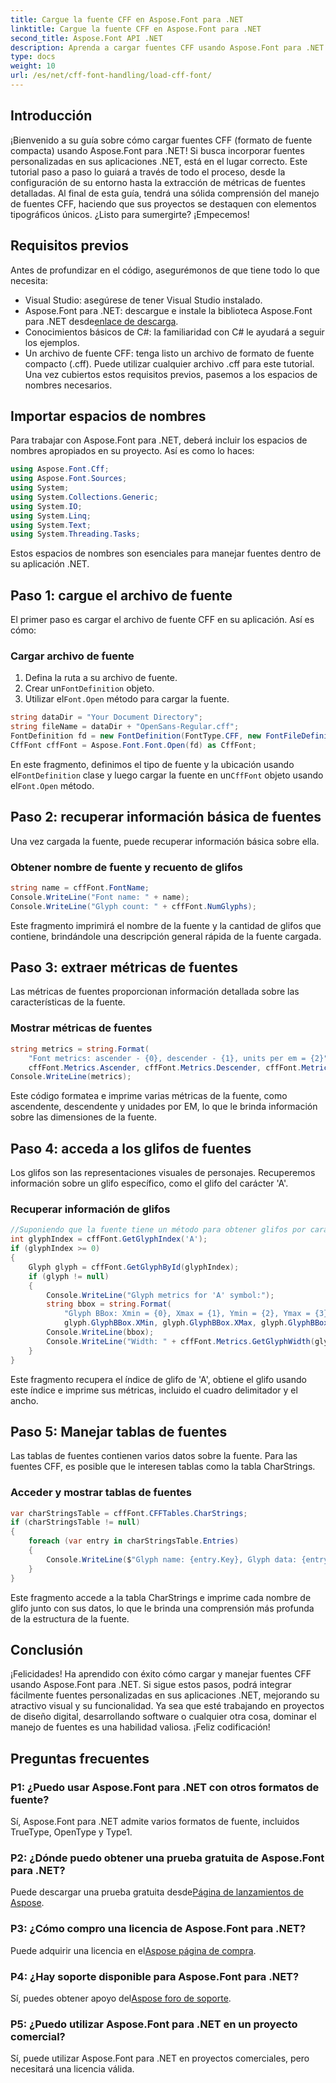 ```yaml
---
title: Cargue la fuente CFF en Aspose.Font para .NET
linktitle: Cargue la fuente CFF en Aspose.Font para .NET
second_title: Aspose.Font API .NET
description: Aprenda a cargar fuentes CFF usando Aspose.Font para .NET con esta guía. Perfecto para desarrolladores que buscan mejorar sus aplicaciones .NET con fuentes personalizadas.
type: docs
weight: 10
url: /es/net/cff-font-handling/load-cff-font/
---
```

## Introducción
¡Bienvenido a su guía sobre cómo cargar fuentes CFF (formato de fuente compacta) usando Aspose.Font para .NET! Si busca incorporar fuentes personalizadas en sus aplicaciones .NET, está en el lugar correcto. Este tutorial paso a paso lo guiará a través de todo el proceso, desde la configuración de su entorno hasta la extracción de métricas de fuentes detalladas. Al final de esta guía, tendrá una sólida comprensión del manejo de fuentes CFF, haciendo que sus proyectos se destaquen con elementos tipográficos únicos. ¿Listo para sumergirte? ¡Empecemos!
## Requisitos previos
Antes de profundizar en el código, asegurémonos de que tiene todo lo que necesita:
- Visual Studio: asegúrese de tener Visual Studio instalado.
- Aspose.Font para .NET: descargue e instale la biblioteca Aspose.Font para .NET desde[enlace de descarga](https://releases.aspose.com/font/net/).
- Conocimientos básicos de C#: la familiaridad con C# le ayudará a seguir los ejemplos.
- Un archivo de fuente CFF: tenga listo un archivo de formato de fuente compacto (.cff). Puede utilizar cualquier archivo .cff para este tutorial.
Una vez cubiertos estos requisitos previos, pasemos a los espacios de nombres necesarios.
## Importar espacios de nombres
Para trabajar con Aspose.Font para .NET, deberá incluir los espacios de nombres apropiados en su proyecto. Así es como lo haces:
```csharp
using Aspose.Font.Cff;
using Aspose.Font.Sources;
using System;
using System.Collections.Generic;
using System.IO;
using System.Linq;
using System.Text;
using System.Threading.Tasks;
```
Estos espacios de nombres son esenciales para manejar fuentes dentro de su aplicación .NET.
## Paso 1: cargue el archivo de fuente
El primer paso es cargar el archivo de fuente CFF en su aplicación. Así es cómo:
### Cargar archivo de fuente
1. Defina la ruta a su archivo de fuente.
2.  Crear un`FontDefinition` objeto.
3.  Utilizar el`Font.Open` método para cargar la fuente.
```csharp
string dataDir = "Your Document Directory";
string fileName = dataDir + "OpenSans-Regular.cff";
FontDefinition fd = new FontDefinition(FontType.CFF, new FontFileDefinition("cff", new FileSystemStreamSource(fileName)));
CffFont cffFont = Aspose.Font.Font.Open(fd) as CffFont;
```
 En este fragmento, definimos el tipo de fuente y la ubicación usando el`FontDefinition` clase y luego cargar la fuente en un`CffFont` objeto usando el`Font.Open` método.
## Paso 2: recuperar información básica de fuentes
Una vez cargada la fuente, puede recuperar información básica sobre ella.
### Obtener nombre de fuente y recuento de glifos
```csharp
string name = cffFont.FontName;
Console.WriteLine("Font name: " + name);
Console.WriteLine("Glyph count: " + cffFont.NumGlyphs);
```
Este fragmento imprimirá el nombre de la fuente y la cantidad de glifos que contiene, brindándole una descripción general rápida de la fuente cargada.
## Paso 3: extraer métricas de fuentes
Las métricas de fuentes proporcionan información detallada sobre las características de la fuente.
### Mostrar métricas de fuentes
```csharp
string metrics = string.Format(
    "Font metrics: ascender - {0}, descender - {1}, units per em = {2}",
    cffFont.Metrics.Ascender, cffFont.Metrics.Descender, cffFont.Metrics.UnitsPerEM);
Console.WriteLine(metrics);
```
Este código formatea e imprime varias métricas de la fuente, como ascendente, descendente y unidades por EM, lo que le brinda información sobre las dimensiones de la fuente.
## Paso 4: acceda a los glifos de fuentes
Los glifos son las representaciones visuales de personajes. Recuperemos información sobre un glifo específico, como el glifo del carácter 'A'.
### Recuperar información de glifos
```csharp
//Suponiendo que la fuente tiene un método para obtener glifos por carácter o índice
int glyphIndex = cffFont.GetGlyphIndex('A');
if (glyphIndex >= 0)
{
    Glyph glyph = cffFont.GetGlyphById(glyphIndex);
    if (glyph != null)
    {
        Console.WriteLine("Glyph metrics for 'A' symbol:");
        string bbox = string.Format(
            "Glyph BBox: Xmin = {0}, Xmax = {1}, Ymin = {2}, Ymax = {3}",
            glyph.GlyphBBox.XMin, glyph.GlyphBBox.XMax, glyph.GlyphBBox.YMin, glyph.GlyphBBox.YMax);
        Console.WriteLine(bbox);
        Console.WriteLine("Width: " + cffFont.Metrics.GetGlyphWidth(glyphIndex));
    }
}
```
Este fragmento recupera el índice de glifo de 'A', obtiene el glifo usando este índice e imprime sus métricas, incluido el cuadro delimitador y el ancho.
## Paso 5: Manejar tablas de fuentes
Las tablas de fuentes contienen varios datos sobre la fuente. Para las fuentes CFF, es posible que le interesen tablas como la tabla CharStrings.
### Acceder y mostrar tablas de fuentes
```csharp
var charStringsTable = cffFont.CFFTables.CharStrings;
if (charStringsTable != null)
{
    foreach (var entry in charStringsTable.Entries)
    {
        Console.WriteLine($"Glyph name: {entry.Key}, Glyph data: {entry.Value}");
    }
}
```
Este fragmento accede a la tabla CharStrings e imprime cada nombre de glifo junto con sus datos, lo que le brinda una comprensión más profunda de la estructura de la fuente.
## Conclusión
¡Felicidades! Ha aprendido con éxito cómo cargar y manejar fuentes CFF usando Aspose.Font para .NET. Si sigue estos pasos, podrá integrar fácilmente fuentes personalizadas en sus aplicaciones .NET, mejorando su atractivo visual y su funcionalidad. Ya sea que esté trabajando en proyectos de diseño digital, desarrollando software o cualquier otra cosa, dominar el manejo de fuentes es una habilidad valiosa. ¡Feliz codificación!
## Preguntas frecuentes
### P1: ¿Puedo usar Aspose.Font para .NET con otros formatos de fuente?
Sí, Aspose.Font para .NET admite varios formatos de fuente, incluidos TrueType, OpenType y Type1.
### P2: ¿Dónde puedo obtener una prueba gratuita de Aspose.Font para .NET?
 Puede descargar una prueba gratuita desde[Página de lanzamientos de Aspose](https://releases.aspose.com/).
### P3: ¿Cómo compro una licencia de Aspose.Font para .NET?
 Puede adquirir una licencia en el[Aspose página de compra](https://purchase.aspose.com/buy).
### P4: ¿Hay soporte disponible para Aspose.Font para .NET?
 Sí, puedes obtener apoyo del[Aspose foro de soporte](https://forum.aspose.com/c/font/41).
### P5: ¿Puedo utilizar Aspose.Font para .NET en un proyecto comercial?
Sí, puede utilizar Aspose.Font para .NET en proyectos comerciales, pero necesitará una licencia válida.
